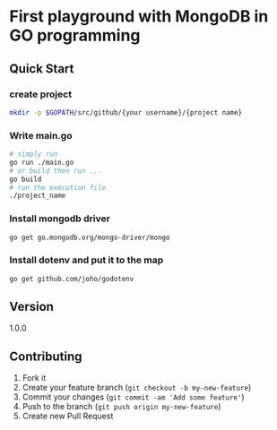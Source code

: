 # First playground with MongoDB in GO programming

## Quick Start

### create project

``` bash
mkdir -p $GOPATH/src/github/{your username}/{project name}
```

### Write main.go

``` bash
# simply run
go run ./main.go
# or build then run ... 
go build
# run the execution file
./project_name
```

### Install mongodb driver

``` bash
go get go.mongodb.org/mongo-driver/mongo
```

### Install dotenv and put it to the map

``` bash
go get github.com/joho/godotenv
```

## Version

1.0.0

## Contributing

1. Fork it
2. Create your feature branch (`git checkout -b my-new-feature`)
3. Commit your changes (`git commit -am 'Add some feature'`)
4. Push to the branch (`git push origin my-new-feature`)
5. Create new Pull Request
